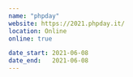 ```yaml
---
name: "phpday"
website: https://2021.phpday.it/
location: Online
online: true

date_start: 2021-06-08
date_end:   2021-06-08
---
```

